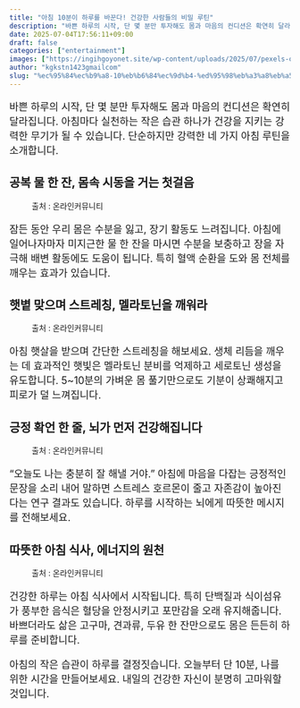```yaml
---
title: "아침 10분이 하루를 바꾼다! 건강한 사람들의 비밀 루틴"
description: "바쁜 하루의 시작, 단 몇 분만 투자해도 몸과 마음의 컨디션은 확연히 달라집니다. 아침마다 실천하는 작은 습관 하나가 건강을 지키는 강력한 무기가 될 수 있습니다. 단순하지만 강력한 네 가지 아침 루틴을 소개합니다."
date: 2025-07-04T17:56:11+09:00
draft: false
categories: ["entertainment"]
images: ["https://ingihgoyonet.site/wp-content/uploads/2025/07/pexels-olly-3763929-1024x683.jpg", "https://ingihgoyonet.site/wp-content/uploads/2025/07/pexels-wisdomsky-1673973-1024x683.jpg", "https://ingihgoyonet.site/wp-content/uploads/2025/07/pexels-shootsaga-32794971-1024x683.jpg", "https://ingihgoyonet.site/wp-content/uploads/2025/07/pexels-fauxels-3184195-1-1024x683.jpg"]
author: "kgkstn1423gmailcom"
slug: "%ec%95%84%ec%b9%a8-10%eb%b6%84%ec%9d%b4-%ed%95%98%eb%a3%a8%eb%a5%bc-%eb%b0%94%ea%be%bc%eb%8b%a4-%ea%b1%b4%ea%b0%95%ed%95%9c-%ec%82%ac%eb%9e%8c%eb%93%a4%ec%9d%98-%eb%b9%84%eb%b0%80-%eb%a3%a8%ed%8b%b4"
---
```


<p style="font-size:18px">바쁜 하루의 시작, 단 몇 분만 투자해도 몸과 마음의 컨디션은 확연히 달라집니다. 아침마다 실천하는 작은 습관 하나가 건강을 지키는 강력한 무기가 될 수 있습니다. 단순하지만 강력한 네 가지 아침 루틴을 소개합니다.</p> <h2 >공복 물 한 잔, 몸속 시동을 거는 첫걸음</h2> <figure ><img src="https://ingihgoyonet.site/wp-content/uploads/2025/07/pexels-olly-3763929-1024x683.jpg" alt="" style="aspect-ratio:16/9;object-fit:cover"/><figcaption >출처 : 온라인커뮤니티</figcaption></figure> <p style="font-size:18px">잠든 동안 우리 몸은 수분을 잃고, 장기 활동도 느려집니다. 아침에 일어나자마자 미지근한 물 한 잔을 마시면 수분을 보충하고 장을 자극해 배변 활동에도 도움이 됩니다. 특히 혈액 순환을 도와 몸 전체를 깨우는 효과가 있습니다.</p> <h2 >햇볕 맞으며 스트레칭, 멜라토닌을 깨워라</h2> <figure ><img src="https://ingihgoyonet.site/wp-content/uploads/2025/07/pexels-wisdomsky-1673973-1024x683.jpg" alt="" style="aspect-ratio:16/9;object-fit:cover"/><figcaption >출처 : 온라인커뮤니티</figcaption></figure> <p style="font-size:18px">아침 햇살을 받으며 간단한 스트레칭을 해보세요. 생체 리듬을 깨우는 데 효과적인 햇빛은 멜라토닌 분비를 억제하고 세로토닌 생성을 유도합니다. 5~10분의 가벼운 몸 풀기만으로도 기분이 상쾌해지고 피로가 덜 느껴집니다.</p> <h2 >긍정 확언 한 줄, 뇌가 먼저 건강해집니다</h2> <figure ><img src="https://ingihgoyonet.site/wp-content/uploads/2025/07/pexels-shootsaga-32794971-1024x683.jpg" alt="" style="aspect-ratio:16/9;object-fit:cover"/><figcaption >출처 : 온라인커뮤니티</figcaption></figure> <p style="font-size:18px">“오늘도 나는 충분히 잘 해낼 거야.” 아침에 마음을 다잡는 긍정적인 문장을 소리 내어 말하면 스트레스 호르몬이 줄고 자존감이 높아진다는 연구 결과도 있습니다. 하루를 시작하는 뇌에게 따뜻한 메시지를 전해보세요.</p> <h2 >따뜻한 아침 식사, 에너지의 원천</h2> <figure ><img src="https://ingihgoyonet.site/wp-content/uploads/2025/07/pexels-fauxels-3184195-1-1024x683.jpg" alt="" style="aspect-ratio:16/9;object-fit:cover"/><figcaption >출처 : 온라인커뮤니티</figcaption></figure> <p style="font-size:18px">건강한 하루는 아침 식사에서 시작됩니다. 특히 단백질과 식이섬유가 풍부한 음식은 혈당을 안정시키고 포만감을 오래 유지해줍니다. 바쁘더라도 삶은 고구마, 견과류, 두유 한 잔만으로도 몸은 든든히 하루를 준비합니다.</p> <p style="font-size:18px">아침의 작은 습관이 하루를 결정짓습니다. 오늘부터 단 10분, 나를 위한 시간을 만들어보세요. 내일의 건강한 자신이 분명히 고마워할 것입니다.</p>